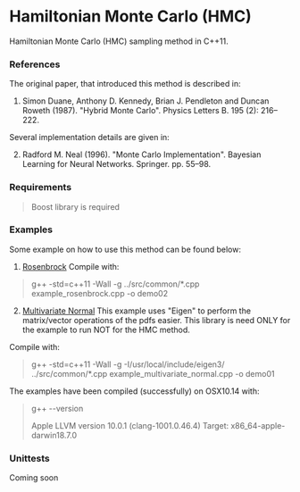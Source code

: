 # Hamiltonian Monte Carlo (HMC)

Hamiltonian Monte Carlo (HMC) sampling method in C++11.

### References

The original paper, that introduced this method is described in:

   1. Simon Duane, Anthony D. Kennedy, Brian J. Pendleton and Duncan Roweth (1987).
   "Hybrid Monte Carlo". Physics Letters B. 195 (2): 216–222.

Several implementation details are given in:

   2. Radford M. Neal (1996). "Monte Carlo Implementation".
   Bayesian Learning for Neural Networks. Springer. pp. 55–98.


### Requirements

   > Boost library is required

### Examples

Some example on how to use this method can be found below:

1. [Rosenbrock](examples/example_rosenbrock.cpp) Compile with:

  > g++ -std=c++11 -Wall -g ../src/common/*.cpp example_rosenbrock.cpp -o demo02

2. [Multivariate Normal](examples/example_multivariate_normal.cpp) This example
  uses "Eigen" to perform the matrix/vector operations of the pdfs easier. This
  library is need ONLY for the example to run NOT for the HMC method.

  Compile with:

  > g++ -std=c++11 -Wall -g -I/usr/local/include/eigen3/ ../src/common/*.cpp
    example_multivariate_normal.cpp -o demo01

The examples have been compiled (successfully) on OSX10.14 with:

  > g++ --version
  >
  > Apple LLVM version 10.0.1 (clang-1001.0.46.4)
  > Target: x86_64-apple-darwin18.7.0
  >

### Unittests

   Coming soon
